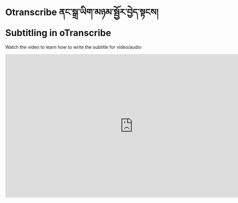 # Otranscribe ནང་སྒྲ་ཡིག་མཉམ་སྦྱོར་བྱེད་སྟངས། Subtitling in oTranscribe

Watch the video to learn how to write the subtitle for video/audio

<iframe width="802" height="451" src="https://www.youtube.com/embed/XthqK15Q9yE" title="སྒྲ་དང་ཡི་གེ་མཐུད་སྟངས།" frameborder="0" allow="accelerometer; autoplay; clipboard-write; encrypted-media; gyroscope; picture-in-picture; web-share" allowfullscreen></iframe>
